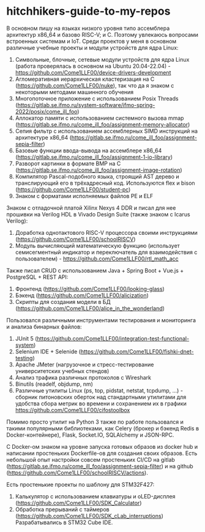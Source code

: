 # hitchhikers-guide-to-my-repos

В основном пишу на языках низкого уровня типо ассемблера архитектур x86_64 и базово RISC-V; и C. Поэтому увлекаюсь вопросами встроенных системам и IoT. Среди проектов у меня в основном различные учебные проекты и модули устройств для ядра Linux:
1. Символьные, блочные, сетевые модули устройств для ядра Linux (работа проверялась в основном на Ubuntu 20.04-22.04) - https://github.com/Come1LLF00/device-drivers-development
2. Агломеративная иерархическая кластеризация на C (https://github.com/Come1LLF00/nuke), так что да я знаком с некоторыми методами машинного обучения
3. Многопоточное приложение с использованием Posix Threads (https://gitlab.se.ifmo.ru/system-software/ifmo-spring-2022/posix/come_ill_foo)
4. Аллокатор памяти с использованием системного вызова mmap (https://gitlab.se.ifmo.ru/come_ill_foo/assignment-memory-allocator)
5. Сепия фильтр с использованием ассемблерных SIMD инструкций на архитектуре x86_64 (https://gitlab.se.ifmo.ru/come_ill_foo/assignment-sepia-filter)
6. Базовые функции ввода-вывода на ассемблере x86_64 (https://gitlab.se.ifmo.ru/come_ill_foo/assignment-1-io-library)
7. Разворот картинки в формате BMP на C (https://gitlab.se.ifmo.ru/come_ill_foo/assignment-image-rotation)
8. Компилятор Pascal-подобного языка, строящий AST дерево и транслирующий его в трёхадресный код. Используются flex и bison (https://github.com/Come1LLF00/student-pc)
9. Знаком с форматами исполняемых файлов PE и ELF

Знаком с отладочной платой Xilinx Nexys 4 DDR и писал для нее прошивки на Verilog HDL в Vivado Design Suite (также знаком с Icarus Verilog):
1. Доработка однотактового RISC-V процессора своими инструкциями (https://github.com/Come1LLF00/schoolRISCV)
2. Модуль вычисляющий математическую функцию (использует семисегментный индикатор и переключатель для взаимодействия с пользователем) - https://github.com/Come1LLF00/rtl_math_acc

Также писал CRUD с использованием Java + Spring Boot + Vue.js + PostgreSQL + REST API:
1. Фронтенд (https://github.com/Come1LLF00/looking-glass)
2. Бэкенд (https://github.com/Come1LLF00/alicization)
3. Скрипты для создания модели в БД (https://github.com/Come1LLF00/alice_in_the_wonderland)

Пользовался различными инструментами тестирования и мониторинга и анализа бинарных файлов:
1. JUnit 5 (https://github.com/Come1LLF00/integration-test-functional-system)
2. Selenium IDE + Selenide (https://github.com/Come1LLF00/fishki-dnet-testing)
3. Apache JMeter (нагрузочное и стресс-тестирование университетских учебных стендов)
4. Анализ трафика различных протоколов с Wireshark
5. Binutils (readelf, objdump, nm)
6. Различные утилиты Linux (ps, top, pidstat, netstat, tcpdump, ...) - сборник питоновских оберток над стандартными утилитами для удобства сбора метрик во времени и сохранением их в графики https://github.com/Come1LLF00/cifostoolbox

Помимо просто утилит на Python 3 также по работе пользовался и такими популярными библиотеками, как Celery (брокер и бэкенд Redis в Docker-контейнере), Flask, Socket.IO, SQLAlchemy и JSON-RPC.

С Docker-ом знаком на уровне запуска готовых образов из docker hub и написании простеньких Dockerfile-ов для создания своих образов. Есть небольшой опыт настройки совсем простеньких CI/CD на gitlab (https://gitlab.se.ifmo.ru/come_ill_foo/assignment-sepia-filter) и на github (https://github.com/Come1LLF00/schoolRISCV/actions).

Есть простенькие проекты по шаблону для STM32F427:
1. Калькулятор с использованием клавиатуры и oLED-дисплея (https://github.com/Come1LLF00/SDK_Calculator)
2. Обработка прерываний с таймеров (https://github.com/Come1LLF00/SDK_cLab_interruptions)
Разрабатывались в STM32 Cube IDE.
